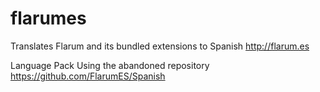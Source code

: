 # flarumes
Translates Flarum and its bundled extensions to Spanish http://flarum.es

Language Pack Using the abandoned repository https://github.com/FlarumES/Spanish

